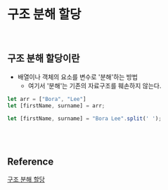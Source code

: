 # 구조 분해 할당

<br>

## 구조 분해 할당이란
- 배열이나 객체의 요소를 변수로 '분해'하는 방법
  - 여기서 '분해'는 기존의 자료구조를 훼손하지 않는다.

```javascript
let arr = ["Bora", "Lee"]
let [firstName, surname] = arr;

let [firstName, surname] = "Bora Lee".split(' ');
```
<br><br>

## Reference
[구조 분해 할당](https://ko.javascript.info/destructuring-assignment)